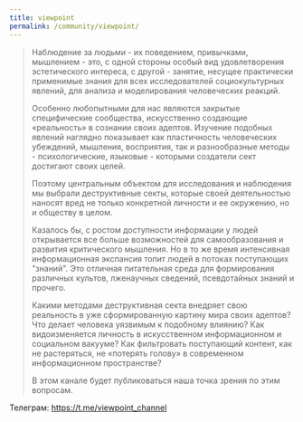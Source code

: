```yaml
---
title: viewpoint
permalink: /community/viewpoint/
---
```


> Наблюдение за людьми - их поведением, привычками, мышлением - это, с одной стороны особый вид удовлетворения эстетического интереса, с другой - занятие, несущее практически применимые знания для всех исследователей социокультурных явлений, для анализа и моделирования человеческих реакций. 
> 
> Особенно любопытными для нас являются закрытые специфические сообщества, искусственно создающие «реальность» в сознании своих адептов. Изучение подобных явлений наглядно показывает как пластичность человеческих убеждений, мышления, восприятия, так и разнообразные методы - психологические, языковые - которыми создатели сект достигают своих целей.
> 
> Поэтому центральным объектом для исследования и наблюдения мы выбрали деструктивные секты, которые своей деятельностью наносят вред не только конкретной личности и ее окружению, но и обществу в целом. 
> 
> Казалось бы, с ростом доступности информации у людей открывается все больше возможностей для самообразования и развития критического мышления. Но в то же время интенсивная информационная экспансия топит людей в потоках поступающих "знаний". Это отличная питательная среда для формирования различных культов, лженаучных сведений, псевдотайных знаний и прочего.
> 
> Какими методами деструктивная секта внедряет свою реальность в уже сформированную картину мира своих адептов? Что делает человека уязвимым к подобному влиянию? Как видоизменяется личность в искусственном информационном и социальном вакууме? Как фильтровать поступающий контент, как не растеряться, не «потерять голову» в современном информационном пространстве?
> 
> В этом канале будет публиковаться наша точка зрения по этим вопросам.

Телеграм: <https://t.me/viewpoint_channel>